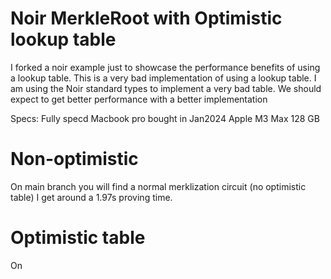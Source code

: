 # Noir MerkleRoot with Optimistic lookup table

I forked a noir example just to showcase the performance benefits of using a lookup table. This is a very bad implementation of using a lookup table. I am using the Noir standard types to implement a very bad table. We should expect to get better performance with a better implementation

Specs:
Fully specd Macbook pro bought in Jan2024
Apple M3 Max
128 GB

# Non-optimistic
On main branch you will find a normal merklization circuit (no optimistic table)
I get around a 1.97s proving time.

# Optimistic table
On 